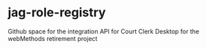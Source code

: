# jag-role-registry
Github space for the integration API for Court Clerk Desktop for the webMethods retirement project

